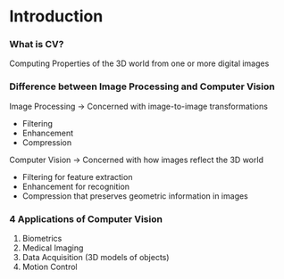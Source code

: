 # Introduction

### What is CV?
Computing Properties of the 3D world from one or more digital images

### Difference between Image Processing and Computer Vision
Image Processing -> Concerned with image-to-image transformations
- Filtering
- Enhancement
- Compression

Computer Vision -> Concerned with how images reflect the 3D world
- Filtering for feature extraction
- Enhancement for recognition
- Compression that preserves geometric information in images

### 4 Applications of Computer Vision
1. Biometrics
2. Medical Imaging
3. Data Acquisition (3D models of objects)
4. Motion Control
